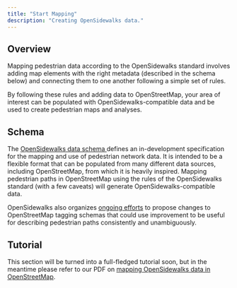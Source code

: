```yaml
---
title: "Start Mapping"
description: "Creating OpenSidewalks data."
---
```


## Overview

Mapping pedestrian data according to the OpenSidewalks standard involves adding
map elements with the right metadata (described in the schema below) and
connecting them to one another following a simple set of rules.

By following these rules and adding data to OpenStreetMap, your area of
interest can be populated with OpenSidewalks-compatible data and be used to
create pedestrian maps and analyses.

## Schema

The [OpenSidewalks data schema ](https://github.com/OpenSidewalks/OpenSidewalks-Schema)
defines an in-development specification for the mapping and use of pedestrian
network data. It is intended to be a flexible format that can be populated
from many different data sources, including OpenStreetMap, from which it is
heavily inspired. Mapping pedestrian paths in OpenStreetMap using the rules of
the OpenSidewalks standard (with a few caveats) will generate
OpenSidewalks-compatible data.

OpenSidewalks also organizes [ongoing efforts](http://wiki.openstreetmap.org/wiki/Proposed_features/sidewalk_schema)
to propose changes to OpenStreetMap tagging schemas that could use improvement
to be useful for describing pedestrian paths consistently and unambiguously.

## Tutorial

This section will be turned into a full-fledged tutorial soon, but in the
meantime please refer to our PDF on
[mapping OpenSidewalks data in OpenStreetMap](/files/01_OpenSidewalksEditing.pdf).
